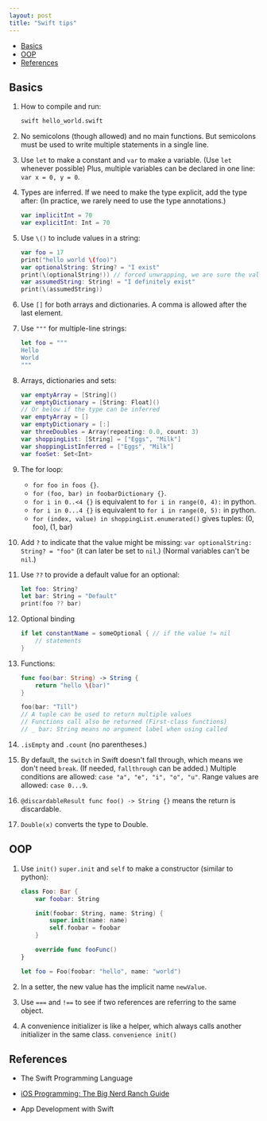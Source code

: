 ```yaml
---
layout: post
title: "Swift tips"
---
```


* [Basics](#basics)
* [OOP](#oop)
* [References](#references)

## Basics

1. How to compile and run:

    ```sh
    swift hello_world.swift
    ```

2. No semicolons (though allowed) and no main functions. But semicolons must be used to write multiple statements in a single line.

3. Use `let` to make a constant and `var` to make a variable. (Use `let` whenever possible) Plus, multiple variables can be declared in one line: `var x = 0, y = 0`.

4. Types are inferred. If we need to make the type explicit, add the type after: (In practice, we rarely need to use the type annotations.)

    ```swift
    var implicitInt = 70
    var explicitInt: Int = 70
    ```

5. Use `\()` to include values in a string:

    ```swift
    var foo = 17
    print("hello world \(foo)")
    var optionalString: String? = "I exist"
    print(\(optionalString!)) // forced unwrapping, we are sure the value exists. And ! is required
    var assumedString: String! = "I definitely exist"
    print(\(assumedString))
    ```

6. Use `[]` for both arrays and dictionaries. A comma is allowed after the last element.

7. Use `"""` for multiple-line strings:

    ```swift
    let foo = """
    Hello
    World
    """
    ```

8. Arrays, dictionaries and sets:

    ```swift
    var emptyArray = [String]()
    var emptyDictionary = [String: Float]()
    // Or below if the type can be inferred
    var emptyArray = []
    var emptyDictionary = [:]
    var threeDoubles = Array(repeating: 0.0, count: 3)
    var shoppingList: [String] = ["Eggs", "Milk"]
    var shoppingListInferred = ["Eggs", "Milk"]
    var fooSet: Set<Int>
    ```

9. The for loop:

    * `for foo in foos {}`.
    * `for (foo, bar) in foobarDictionary {}`.
    * `for i in 0..<4 {}` is equivalent to `for i in range(0, 4):` in python.
    * `for i in 0...4 {}` is equivalent to `for i in range(0, 5):` in python.
    * `for (index, value) in shoppingList.enumerated()` gives tuples: (0, foo), (1, bar)

10. Add `?` to indicate that the value might be missing: `var optionalString: String? = "foo"` (it can later be set to `nil`.) (Normal variables can't be `nil`.)

11. Use `??` to provide a default value for an optional:

    ```swift
    let foo: String?
    let bar: String = "Default"
    print(foo ?? bar)
    ```

12. Optional binding

    ```swift
    if let constantName = someOptional { // if the value != nil
        // statements
    }
    ```

13. Functions:

    ```swift
    func foo(bar: String) -> String {
        return "hello \(bar)"
    }

    foo(bar: "Till")
    // A tuple can be used to return multiple values
    // Functions call also be returned (First-class functions)
    // _ bar: String means no argument label when using called
    ```

14. `.isEmpty` and `.count` (no parentheses.)

15. By default, the `switch` in Swift doesn't fall through, which means we don't need `break`. (If needed, `fallthrough` can be added.) Multiple conditions are allowed: `case "a", "e", "i", "o", "u"`. Range values are allowed: `case 0...9`.

16. `@discardableResult func foo() -> String {}` means the return is discardable.

17. `Double(x)` converts the type to Double.

## OOP

1. Use `init()` `super.init` and `self` to make a constructor (similar to python):

    ```swift
    class Foo: Bar {
        var foobar: String

        init(foobar: String, name: String) {
            super.init(name: name)
            self.foobar = foobar
        }

        override func fooFunc()
    }

    let foo = Foo(foobar: "hello", name: "world")
    ```

2. In a setter, the new value has the implicit name `newValue`.

3. Use `===` and `!==` to see if two references are referring to the same object.

4. A convenience initializer is like a helper, which always calls another initializer in the same class. `convenience init()`

## References

* The Swift Programming Language

* [iOS Programming: The Big Nerd Ranch Guide](https://www.amazon.com/iOS-Programming-Ranch-Guide-Guides/dp/0134682335/ref=sr_1_2?keywords=ios+programming&qid=1564912891&s=gateway&sr=8-2)

* App Development with Swift
